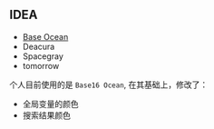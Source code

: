 ## IDEA
- [Base Ocean](http://color-themes.com/?view=theme&id=563a1a7880b4acf11273ae9b)
- Deacura
- Spacegray
- tomorrow

个人目前使用的是 `Base16 Ocean`, 在其基础上，修改了：
- 全局变量的颜色
- 搜索结果颜色
